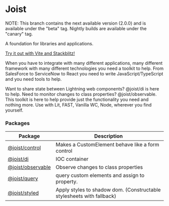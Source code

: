 # Joist

NOTE: This branch contains the next available version (2.0.0) and is available under the "beta" tag. Nightly builds are available under the "canary" tag.

A foundation for libraries and applications.

[Try it out with Vite and Stackblitz!](https://stackblitz.com/github/joist-framework/starter-app-vite/tree/main)

When you have to integrate with many different applications, many different framework with many different technologies you need a toolkit to help.
From SalesForce to ServiceNow to React you need to write JavaScript/TypeScript and you need tools to help.

Want to share state between Lightning web components? @joist/di is here to help. Need to monitor changes to class properties? @joist/observable.
This toolkit is here to help provide just the functionality you need and nothing more. Use with Lit, FAST, Vanilla WC, Node, wherever you find yourself.

### Packages

| Package                                  | Description                                                           |
| ---------------------------------------- | --------------------------------------------------------------------- |
| [@joist/control](packages/control)       | Makes a CustomElement behave like a form control                      |
| [@joist/di](packages/di)                 | IOC container                                                         |
| [@joist/observable](packages/observable) | Observe changes to class properties                                   |
| [@joist/query](packages/query)           | query custom elements and assign to property.                         |
| [@joist/styled](packages/styled)         | Apply styles to shadow dom. (Constructable stylesheets with fallback) |
